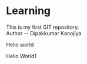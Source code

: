 # Learning
This is my first GIT repository.
</br>
Author -- Dipakkumar Kanojiya
</br>
<p>Hello world</p> 
<p>Hello World1</p>
